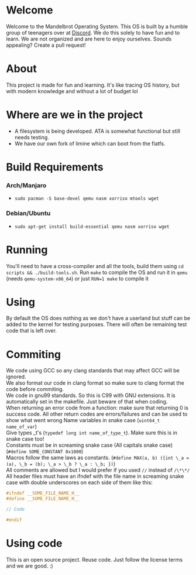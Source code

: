 # Welcome
Welcome to the Mandelbrot Operating System. 
This OS is built by a humble group of teenagers over at [Discord](https://discord.gg/W523cD3Q3P). 
We do this solely to have fun and to learn. 
We are not organized and are here to enjoy ourselves. 
Sounds appealing? Create a pull request!

# About 
This project is made for fun and learning.
It's like tracing OS history, but with modern knowledge and without a lot of budget lol

# Where are we in the project
- A filesystem is being developed. ATA is somewhat functional but still needs testing.
- We have our own fork of limine which can boot from the flatfs.

# Build Requirements

### Arch/Manjaro
- `sudo pacman -S base-devel qemu nasm xorriso mtools wget`

### Debian/Ubuntu
- `sudo apt-get install build-essential qemu nasm xorriso wget`

# Running
You'll need to have a cross-compiler and all the tools, build them using `cd scripts && ./build-tools.sh`.
Run `make` to compile the OS and run it in `qemu` (needs `qemu-system-x86_64`) or just `RUN=1 make` to compile it

# Using
By default the OS does nothing as we don't have a userland but stuff can be added to the kernel for testing purposes. There will often be remaining test code that is left over.

# Commiting
We code using GCC so any clang standards that may affect GCC will be ignored.   
We also format our code in clang format so make sure to clang format the code before commiting.  
We code in gnu99 standards. So this is C99 with GNU extensions. It is automatically set in the makefile. Just beware of that when coding.  
When returning an error code from a function: make sure that returning 0 is success code. All other return codes are errors/failures and can be used to show what went wrong
Name variables in snake case (`uint64_t name_of_var`)  
Give types \_t's (`typedef long int name_of_type_t`). Make sure this is in snake case too!  
Constants must be in screaming snake case (All capitals snake case) (`#define SOME_CONSTANT 0x1000`)    
Macros follow the same laws as constants. (`#define MAX(a, b) ({int \_a = (a), \_b = (b); \_a > \_b ? \_a : \_b; })`)  
All comments are allowed but I would prefer if you used `//` instead of `/\*\*/`  
All header files must have an ifndef  with the file name in screaming snake case with double underscores on each side of them like this:  
```c
#ifndef __SOME_FILE_NAME_H__
#define __SOME_FILE_NAME_H__

// Code

#endif
```

# Using code
This is an open source project. Reuse code. Just follow the license terms and we are good. :)
